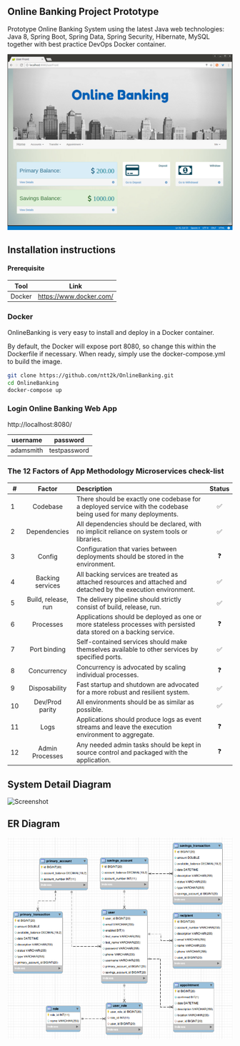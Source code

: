 
## Online Banking Project Prototype

Prototype Online Banking System using the latest Java web technologies: Java 8, Spring Boot, Spring Data, Spring Security, Hibernate, MySQL together with best practice DevOps Docker container.

![Screenshot](screenshot/screenshot.png)


## Installation instructions

#### Prerequisite

| Tool | Link |
| ------ | ------ |
| Docker | https://www.docker.com/ |

### Docker
OnlineBanking is very easy to install and deploy in a Docker container.

By default, the Docker will expose port 8080, so change this within the Dockerfile if necessary. When ready, simply use the docker-compose.yml to build the image.

```sh
git clone https://github.com/ntt2k/OnlineBanking.git
cd OnlineBanking
docker-compose up
```

### Login Online Banking Web App

http://localhost:8080/

| username | password |
| ------ | ------ |
| adamsmith | testpassword |


### The 12 Factors of App Methodology Microservices check-list

| # | Factor | Description | Status
| ------ | :------: | :------ | :------: |
| 1 | Codebase | There should be exactly one codebase for a deployed service with the codebase being used for many deployments. | :white_check_mark:
| 2 | Dependencies | All dependencies should be declared, with no implicit reliance on system tools or libraries. | :white_check_mark:
| 3 | Config | Configuration that varies between deployments should be stored in the environment. | :question:
| 4 | Backing services | All backing services are treated as attached resources and attached and detached by the execution environment. | :white_check_mark:
| 5 | Build, release, run | The delivery pipeline should strictly consist of build, release, run. | :white_check_mark:
| 6 | Processes | Applications should be deployed as one or more stateless processes with persisted data stored on a backing service. | :question:
| 7 | Port binding | Self-contained services should make themselves available to other services by specified ports. | :white_check_mark:
| 8 | Concurrency | Concurrency is advocated by scaling individual processes. | :question:
| 9 | Disposability | Fast startup and shutdown are advocated for a more robust and resilient system. | :white_check_mark:
| 10 | Dev/Prod parity | All environments should be as similar as possible. | :white_check_mark:
| 11 | Logs | Applications should produce logs as event streams and leave the execution environment to aggregate. | :question:
| 12 | Admin Processes | Any needed admin tasks should be kept in source control and packaged with the application. | :question:


## System Detail Diagram

![Screenshot](screenshot/system_detail_diagram.png)


## ER Diagram

![Screenshot](screenshot/ER_diagram.png)
